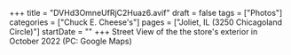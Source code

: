 +++
title = "DVHd3OmneUfRjC2Huaz6.avif"
draft = false
tags = ["Photos"]
categories = ["Chuck E. Cheese's"]
pages = ["Joliet, IL (3250 Chicagoland Circle)"]
startDate = ""
+++
Street View of the the store's exterior in October 2022 (PC: Google Maps)
